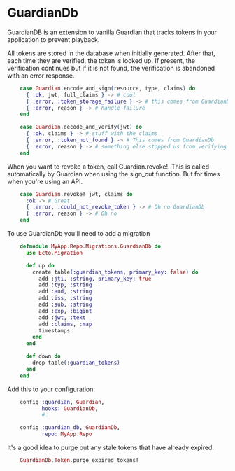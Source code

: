 GuardianDb
==========

GuardianDB is an extension to vanilla Guardian that tracks tokens in your
application to prevent playback.

All tokens are stored in the database when initially generated.
After that, each time they are verified, the token is looked up. If present, the
verification continues but if it is not found, the verification is abandoned
with an error response.

```elixir
    case Guardian.encode_and_sign(resource, type, claims) do
      { :ok, jwt, full_claims } -> # cool
      { :error, :token_storage_failure } -> # this comes from GuardianDb
      { :error, reason } -> # handle failure
    end

    case Guardian.decode_and_verify(jwt) do
      { :ok, claims } -> # stuff with the claims
      { :error, :token_not_found } -> # This comes from GuardianDb
      { :error, reason } -> # something else stopped us from verifying
    end
```

When you want to revoke a token, call Guardian.revoke!. This is called
automatically by Guardian when using the sign\_out function. But for times when
you're using an API.

```elixir
    case Guardian.revoke! jwt, claims do
      :ok -> # Great
      { :error, :could_not_revoke_token } -> # Oh no GuardianDb
      { :error, reason } -> # Oh no
    end
```

To use GuardianDb you'll need to add a migration

```elixir
    defmodule MyApp.Repo.Migrations.GuardianDb do
      use Ecto.Migration

      def up do
        create table(:guardian_tokens, primary_key: false) do
          add :jti, :string, primary_key: true
          add :typ, :string
          add :aud, :string
          add :iss, :string
          add :sub, :string
          add :exp, :bigint
          add :jwt, :text
          add :claims, :map
          timestamps
        end
      end

      def down do
        drop table(:guardian_tokens)
      end
    end
```

Add this to your configuration:

```elixir
    config :guardian, Guardian,
           hooks: GuardianDb,
           #…

    config :guardian_db, GuardianDb,
           repo: MyApp.Repo
```

It's a good idea to purge out any stale tokens that have already expired.

```elixir
    GuardianDb.Token.purge_expired_tokens!
```
